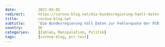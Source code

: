 ```yaml
---
date:          2021-04-01
redirect:      https://corona-blog.net/die-bundesregierung-haelt-daten-zur-fehlerquote-der-pcr-tests-zurueck-gesetzeswidrig/
title:         corona-blog.net
subtitle:      'Die Bundesregierung hält Daten zur Fehlerquote der PCR-Tests zurück - Gesetzeswidrig'
country:       DE
categories:    [Zahlen, Manipulation, Politik]
tags:          [corona-blog, pcr-test]
---
```

